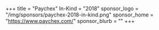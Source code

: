 +++
title = "Paychex"
In-Kind = "2018"
sponsor_logo = "/img/sponsors/paychex-2018-in-kind.png"
sponsor_home = "https://www.paychex.com/"
sponsor_blurb = ""
+++

